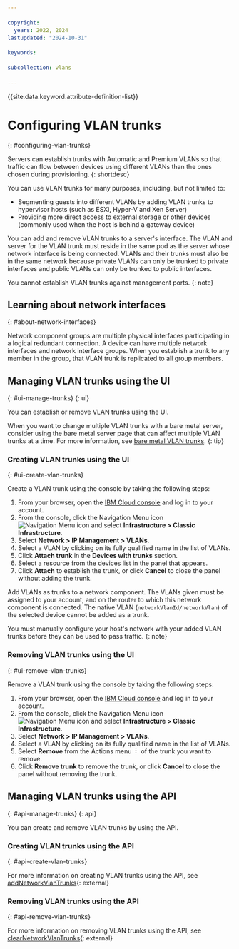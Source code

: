```yaml
---

copyright:
  years: 2022, 2024
lastupdated: "2024-10-31"

keywords:

subcollection: vlans

---
```


{{site.data.keyword.attribute-definition-list}}

# Configuring VLAN trunks
{: #configuring-vlan-trunks}

Servers can establish trunks with Automatic and Premium VLANs so that traffic can flow between devices using different VLANs than the ones chosen during provisioning.
{: shortdesc}

You can use VLAN trunks for many purposes, including, but not limited to:

- Segmenting guests into different VLANs by adding VLAN trunks to hypervisor hosts (such as ESXi, Hyper-V and Xen Server)
- Providing more direct access to external storage or other devices (commonly used when the host is behind a gateway device)

You can add and remove VLAN trunks to a server's interface. The VLAN and server for the VLAN trunk must reside in the same pod as the server whose network interface is being connected. VLANs and their trunks must also be in the same network because private VLANs can only be trunked to private interfaces and public VLANs can only be trunked to public interfaces.

You cannot establish VLAN trunks against management ports.
{: note}

## Learning about network interfaces
{: #about-network-interfaces}

Network component groups are multiple physical interfaces participating in a logical redundant connection. A device can have multiple network interfaces and network interface groups. When you establish a trunk to any member in the group, that VLAN trunk is replicated to all group members.

## Managing VLAN trunks using the UI
{: #ui-manage-trunks}
{: ui}

You can establish or remove VLAN trunks using the UI.

When you want to change multiple VLAN trunks with a bare metal server, consider using the bare metal server page that can affect multiple VLAN trunks at a time. For more information, see [bare metal VLAN trunks](/docs/bare-metal?topic=bare-metal-network-options#bare-metal-vlan-trunks).
{: tip}

### Creating VLAN trunks using the UI
{: #ui-create-vlan-trunks}

Create a VLAN trunk using the console by taking the following steps:

1. From your browser, open the [IBM Cloud console](/login) and log in to your account.
1. From the console, click the Navigation Menu icon ![Navigation Menu icon](../../icons/icon_hamburger.svg) and select **Infrastructure > Classic Infrastructure**.
1. Select **Network > IP Management > VLANs**.
1. Select a VLAN by clicking on its fully qualified name in the list of VLANs.
1. Click **Attach trunk** in the **Devices with trunks** section.
1. Select a resource from the devices list in the panel that appears.
1. Click **Attach** to establish the trunk, or click **Cancel** to close the panel without adding the trunk.


Add VLANs as trunks to a network component. The VLANs given must be assigned to your account, and on the router to which this network component is connected. The native VLAN (`networkVlanId/networkVlan`) of the selected device cannot be added as a trunk.

You must manually configure your host's network with your added VLAN trunks before they can be used to pass traffic.
{: note}

### Removing VLAN trunks using the UI
{: #ui-remove-vlan-trunks}

Remove a VLAN trunk using the console by taking the following steps:

1. From your browser, open the [IBM Cloud console](/login) and log in to your account.
1. From the console, click the Navigation Menu icon ![Navigation Menu icon](../../icons/icon_hamburger.svg) and select **Infrastructure > Classic Infrastructure**.
1. Select **Network > IP Management > VLANs**.
1. Select a VLAN by clicking on its fully qualified name in the list of VLANs.
1. Select **Remove** from the Actions menu ![Actions menu](/images/overflow.png) of the trunk you want to remove.
1. Click **Remove trunk** to remove the trunk, or click **Cancel** to close the panel without removing the trunk.

## Managing VLAN trunks using the API
{: #api-manage-trunks}
{: api}

You can create and remove VLAN trunks by using the API.

### Creating VLAN trunks using the API
{: #api-create-vlan-trunks}

For more information on creating VLAN trunks using the API, see [addNetworkVlanTrunks](https://sldn.softlayer.com/reference/services/SoftLayer_Network_Component/addNetworkVlanTrunks/){: external}

### Removing VLAN trunks using the API
{: #api-remove-vlan-trunks}

For more information on removing VLAN trunks using the API, see [clearNetworkVlanTrunks](https://sldn.softlayer.com/reference/services/SoftLayer_Network_Component/clearNetworkVlanTrunks/){: external}
